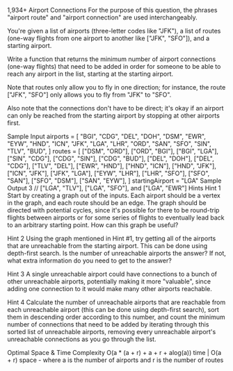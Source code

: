 1,934+
Airport Connections
For the purpose of this question, the phrases "airport route" and "airport connection" are used interchangeably.

You're given a list of airports (three-letter codes like "JFK"), a list of routes (one-way flights from one airport to another like ["JFK", "SFO"]), and a starting airport.

Write a function that returns the minimum number of airport connections (one-way flights) that need to be added in order for someone to be able to reach any airport in the list, starting at the starting airport.

Note that routes only allow you to fly in one direction; for instance, the route ["JFK", "SFO"] only allows you to fly from "JFK" to "SFO".

Also note that the connections don't have to be direct; it's okay if an airport can only be reached from the starting airport by stopping at other airports first.

Sample Input
airports = [
  "BGI", "CDG", "DEL", "DOH", "DSM", "EWR", "EYW", "HND", "ICN",
  "JFK", "LGA", "LHR", "ORD", "SAN", "SFO", "SIN", "TLV", "BUD",
]
routes = [
  ["DSM", "ORD"],
  ["ORD", "BGI"],
  ["BGI", "LGA"],
  ["SIN", "CDG"],
  ["CDG", "SIN"],
  ["CDG", "BUD"],
  ["DEL", "DOH"],
  ["DEL", "CDG"],
  ["TLV", "DEL"],
  ["EWR", "HND"],
  ["HND", "ICN"],
  ["HND", "JFK"],
  ["ICN", "JFK"],
  ["JFK", "LGA"],
  ["EYW", "LHR"],
  ["LHR", "SFO"],
  ["SFO", "SAN"],
  ["SFO", "DSM"],
  ["SAN", "EYW"],
]
startingAirport = "LGA"
Sample Output
3 // ["LGA", "TLV"], ["LGA", "SFO"], and ["LGA", "EWR"]
Hints
Hint 1
Start by creating a graph out of the inputs. Each airport should be a vertex in the graph, and each route should be an edge. The graph should be directed with potential cycles, since it's possible for there to be round-trip flights between airports or for some series of flights to eventually lead back to an arbitrary starting point. How can this graph be useful?

Hint 2
Using the graph mentioned in Hint #1, try getting all of the airports that are unreachable from the starting airport. This can be done using depth-first search. Is the number of unreachable airports the answer? If not, what extra information do you need to get to the answer?

Hint 3
A single unreachable airport could have connections to a bunch of other unreachable airports, potentially making it more "valuable", since adding one connection to it would make many other airports reachable.

Hint 4
Calculate the number of unreachable airports that are reachable from each unreachable airport (this can be done using depth-first search), sort them in descending order according to this number, and count the minimum number of connections that need to be added by iterating through this sorted list of unreachable airports, removing every unreachable airport's unreachable connections as you go through the list.

Optimal Space & Time Complexity
O(a * (a + r) + a + r + alog(a)) time | O(a + r) space - where a is the number of airports and r is the number of routes